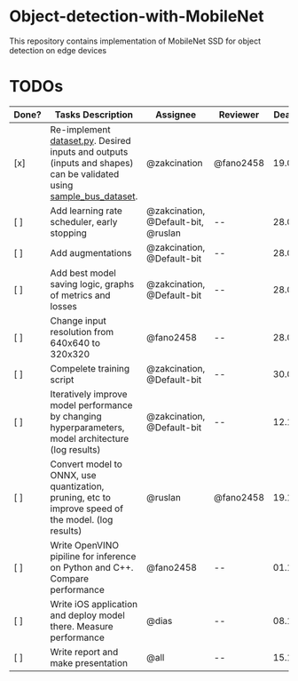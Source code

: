 # Object-detection-with-MobileNet
This repository contains implementation of MobileNet SSD for object detection on edge devices

# TODOs 

| Done? | Tasks Description | Assignee | Reviewer | Deadline | 
| -- | -- | -- | -- | -- |
| [x] | Re-implement [dataset.py](dataset.py). Desired inputs and outputs (inputs and shapes) can be validated using [sample_bus_dataset](sample_bus_dataset).  | @zakcination | @fano2458 | 19.09.24
| [ ] | Add learning rate scheduler, early stopping | @zakcination, @Default-bit, @ruslan | -- | 28.09.24 |
| [ ] | Add augmentations | @zakcination, @Default-bit | -- | 28.09.24 |
| [ ] | Add best model saving logic, graphs of metrics and losses | @zakcination, @Default-bit | -- | 28.09.24 |
| [ ] | Change input resolution from 640x640 to 320x320 | @fano2458 | -- | 28.09.24 |
| [ ] | Compelete training script | @zakcination, @Default-bit | -- | 30.09.24 |
| [ ] | Iteratively improve model performance by changing hyperparameters, model architecture (log results) | @zakcination, @Default-bit | -- | 12.10.24 |
| [ ] | Convert model to ONNX, use quantization, pruning, etc to improve speed of the model. (log results) | @ruslan | @fano2458 | 19.10.24
| [ ] | Write OpenVINO pipiline for inference on Python and C++. Compare performance | @fano2458 | -- | 01.11.24
| [ ] | Write iOS application and deploy model there. Measure performance | @dias | -- | 08.11.24
| [ ] | Write report and make presentation | @all | -- | 15.11.24